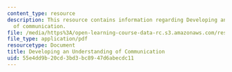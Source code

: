 ```yaml
---
content_type: resource
description: This resource contains information regarding Developing an understanding
  of communication.
file: /media/https%3A/open-learning-course-data-rc.s3.amazonaws.com/res-9-003-brains-minds-and-machines-summer-course-summer-2015/55e4dd9b20cd3bd3bc8947d6abecdc11_MITRES_9_003SUM15_Lec3-3.pdf
file_type: application/pdf
resourcetype: Document
title: Developing an Understanding of Communication
uid: 55e4dd9b-20cd-3bd3-bc89-47d6abecdc11
---
```

